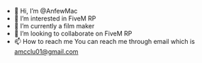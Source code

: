 - 👋 Hi, I’m @AnfewMac
- 👀 I’m interested in FiveM RP 
- 🌱 I’m currently a film maker
- 💞️ I’m looking to collaborate on FiveM RP
- 📫 How to reach me You can reach me through email which is amcclu01@gmail.com

<!---
AnfewMac/AnfewMac is a ✨ special ✨ repository because its `README.md` (this file) appears on your GitHub profile.
You can click the Preview link to take a look at your changes.
--->

